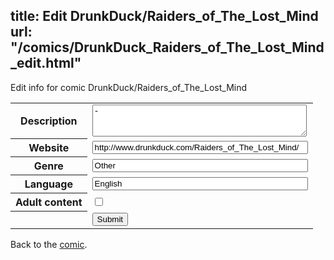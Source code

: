 title: Edit DrunkDuck/Raiders_of_The_Lost_Mind
url: "/comics/DrunkDuck_Raiders_of_The_Lost_Mind_edit.html"
---
Edit info for comic DrunkDuck/Raiders_of_The_Lost_Mind

<form name="comic" action="http://gaepostmail.appspot.com/comic/" method="post">
<table class="comicinfo">
<tr>
<th>Description</th><td><textarea name="description" cols="40" rows="3">-</textarea></td>
</tr>
<tr>
<th>Website</th><td><input type="text" name="url" value="http://www.drunkduck.com/Raiders_of_The_Lost_Mind/" size="40"/></td>
</tr>
<tr>
<th>Genre</th><td><input type="text" name="genre" value="Other" size="40"/></td>
</tr>
<tr>
<th>Language</th><td><input type="text" name="language" value="English" size="40"/></td>
</tr>
<tr>
<th>Adult content</th><td><input type="checkbox" name="adult" value="adult" /></td>
</tr>
<tr>
<th></th><td>
<input type="hidden" name="comic" value="DrunkDuck_Raiders_of_The_Lost_Mind" />
<input type="submit" name="submit" value="Submit" />
</td>
</tr>
</table>
</form>

Back to the [comic](DrunkDuck_Raiders_of_The_Lost_Mind.html).

